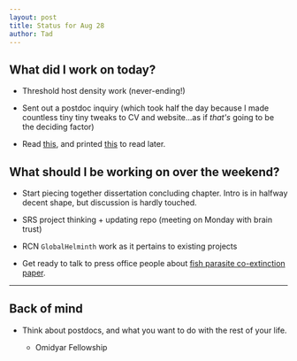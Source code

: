```yaml
---
layout: post
title: Status for Aug 28
author: Tad
---
```




## What did I work on today?

* Threshold host density work (never-ending!)

* Sent out a postdoc inquiry (which took half the day because I made countless tiny tiny tweaks to CV and website...as if _that's_ going to be the deciding factor)

* Read [this](http://arxiv.org/pdf/1505.07478v1.pdf), and printed [this](http://rspb.royalsocietypublishing.org/content/282/1813/20150927.abstract) to read later.

## What should I be working on over the weekend?


* Start piecing together dissertation concluding chapter. Intro is in halfway decent shape, but discussion is hardly touched.

* SRS project thinking + updating repo (meeting on Monday with brain trust)

* RCN `GlobalHelminth` work as it pertains to existing projects

* Get ready to talk to press office people about [fish parasite co-extinction paper](http://www.nature.com/articles/srep13185).





---

## Back of mind

* <i class="fa fa-thumbs-down" style="color:red"></i> Think about postdocs, and what you want to do with the rest of your life.

	* Omidyar Fellowship
 








<i class="fa fa-code" style="color:pink"> </i>

